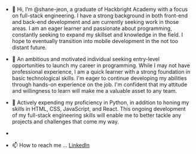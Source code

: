 - 👋 Hi, I’m @shane-jeon, a graduate of Hackbright Academy with a focus on full-stack engineering. I have a strong background in both front-end and back-end development and am currently seeking work in those areas. I am an eager learner and passionate about programming, constantly seeking to expand my skillset and knowledge in the field. I hope to eventually transition into mobile development in the not too distant future. 

- 👀 An ambitious and motivated individual seeking entry-level opportunities to launch my career in programming. While I may not have professional experience, I am a quick learner with a strong foundation in basic technological skills. I'm eager to continue developing my abilities through hands-on experience on the job. I'm confident that my attitude and willingness to learn will make me a valuable asset to any team.

- 🌱 Actively expending my proficiency in Python, in addition to honing my skills in HTML, CSS, JavaScript, and React. This ongoing development of my full-stack engineering skills will enable me to better tackle any projects and challenges that come my way.
- 
- 📫 How to reach me ... [LinkedIn](https://www.linkedin.com/in/shane-jeon-7b2663160/)

<!---
shane-jeon/shane-jeon is a ✨ special ✨ repository because its `README.md` (this file) appears on your GitHub profile.
You can click the Preview link to take a look at your changes.
--->
